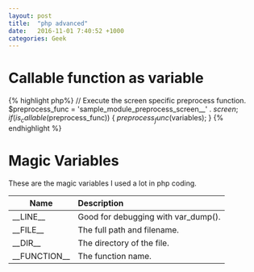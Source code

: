 ```yaml
---
layout: post
title:  "php advanced"
date:   2016-11-01 7:40:52 +1000
categories: Geek
---
```


Callable function as variable
==========================
{% highlight php%}
  // Execute the screen specific preprocess function.
  $preprocess_func = 'sample_module_preprocess_screen__' . $screen;
  if (is_callable($preprocess_func)) {
    $preprocess_func($variables);
  }
{% endhighlight %}

Magic Variables
===============
These are the magic variables I used a lot in php coding.

|Name	| Description |
|----------|:-------------|
|\_\_LINE\_\_|	Good for debugging with var_dump().|
|\_\_FILE\_\_|	The full path and filename.|
|\_\_DIR\_\_|	The directory of the file.|
|\_\_FUNCTION\_\_|	The function name.|
